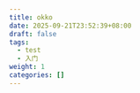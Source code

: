```yaml
---
title: okko
date: 2025-09-21T23:52:39+08:00
draft: false
tags:
  - test
  - 入门
weight: 1
categories: []
---
```

